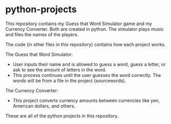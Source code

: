 # python-projects
This repository contains my Guess that Word Simulator game and my Currency Converter. Both are created in python. The simulator plays music and files the names of the players. 

The code (in other files in this repository) contains how each project works. 

The Guess that Word Simulator:
- User inputs their name and is allowed to guess a word, guess a letter, or ask to see the amount of letters in the word. 
- This process continues until the user guesses the word correctly. The words will be from a file in the project (sourcewords).

The Currency Converter:
- This project converts currency amounts between currencies like yen, American dollars, and others. 

These are all of the python projects in this repository. 

